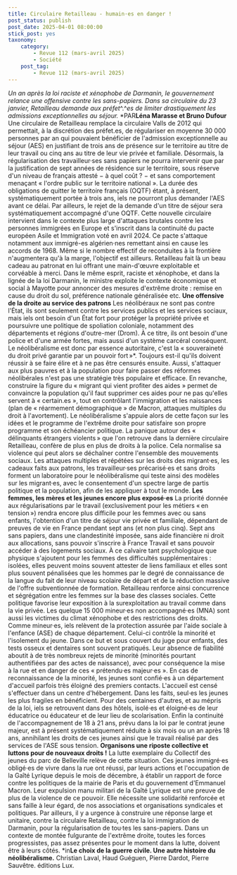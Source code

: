 ```yaml
---
title: Circulaire Retailleau - humain·es en danger ! 
post_status: publish
post_date: 2025-04-01 08:00:00
stick_post: yes
taxonomy:
    category:
        - Revue 112 (mars-avril 2025)
        - Société
    post_tag:
        - Revue 112 (mars-avril 2025)
---
```



*Un an après la loi raciste et xénophobe de Darmanin, le gouvernement relance une offensive contre les sans-papiers. Dans sa circulaire du 23 janvier, Retailleau demande aux préfet*^.^*es de limiter drastiquement les admissions exceptionnelles au séjour.*
*PAR**Léna Marasse et Bruno Dufour**
Une circulaire de Retailleau remplace la circulaire Valls de 2012 qui permettait, à la discrétion des préfet.es, de régulariser en moyenne 30 000 personnes par an qui pouvaient bénéficier de l'admission exceptionnelle au séjour (AES) en justifiant de trois ans de présence sur le territoire au titre de leur travail ou cinq ans au titre de leur vie privée et familiale.
Désormais, la régularisation des travailleur·ses sans papiers ne pourra intervenir que par la justification de sept années de résidence sur le territoire, sous réserve d'un niveau de français attesté − à quel coût ? − et sans comportement menaçant « l'ordre public sur le territoire national ». La durée des obligations de quitter le territoire français (OQTF) étant, à présent, systématiquement portée à trois ans, iels ne pourront plus demander l'AES avant ce délai. Par ailleurs, le rejet de la demande d'un titre de séjour sera systématiquement accompagné d'une OQTF.
Cette nouvelle circulaire intervient dans le contexte plus large d'attaques brutales contre les personnes immigrées en Europe et s'inscrit dans la continuité du pacte européen Asile et Immigration voté en avril 2024. Ce pacte s'attaque notamment aux immigré-es algérien·nes remettant ainsi en cause les accords de 1968. Même si le nombre effectif de reconduites à la frontière n'augmentera qu'à la marge, l'objectif est ailleurs. Retailleau fait là un beau cadeau au patronat en lui offrant une main-d'œuvre exploitable et corvéable à merci.
Dans le même esprit, raciste et xénophobe, et dans la lignée de la loi Darmanin, le ministre exploite le contexte économique et social à Mayotte pour annoncer des mesures d'extrême droite : remise en cause du droit du sol, préférence nationale généralisée etc.
**Une offensive de la droite au service des patrons**
Les néolibéraux ne sont pas contre l'État, ils sont seulement contre les services publics et les services sociaux, mais iels ont besoin d'un État fort pour protéger la propriété privée et poursuivre une politique de spoliation coloniale, notamment des départements et régions d'outre-mer (Drom). À ce titre, ils ont besoin d'une police et d'une armée fortes, mais aussi d'un système carcéral conséquent. Le néolibéralisme est donc par essence autoritaire, c'est la « souveraineté du droit privé garantie par un pouvoir fort »\*. Toujours est-il qu'ils doivent réussir à se faire élire et à ne pas être censurés ensuite. Aussi, s'attaquer aux plus pauvres et à la population pour faire passer des réformes néolibérales n'est pas une stratégie très populaire et efficace. En revanche, construire la figure du « migrant qui vient profiter des aides » permet de convaincre la population qu'il faut supprimer ces aides pour ne pas qu'elles servent à « certain.es », tout en contrôlant l'immigration et les naissances (plan de « réarmement démographique » de Macron, attaques multiples du droit à l'avortement). Le néolibéralisme s'appuie alors de cette façon sur les idées et le programme de l'extrême droite pour satisfaire son propre programme et son échéancier politique. La panique autour des « délinquants étrangers violents » que l'on retrouve dans la dernière circulaire Retailleau, confère de plus en plus de droits à la police. Cela normalise sa violence qui peut alors se déchaîner contre l'ensemble des mouvements sociaux.
Les attaques multiples et répétées sur les droits des migrant·es, les cadeaux faits aux patrons, les travailleur·ses précarisé·es et sans droits forment un laboratoire pour le néolibéralisme qui teste ainsi des modèles sur les migrant·es, avec le consentement d'un spectre large de partis politique et la population, afin de les appliquer à tout le monde.
**Les femmes, les mères et les jeunes encore plus exposé·es**
La priorité donnée aux régularisations par le travail (exclusivement pour les métiers « en tension ») rendra encore plus difficile pour les femmes avec ou sans enfants, l'obtention d'un titre de séjour vie privée et familiale, dépendant de preuves de vie en France pendant sept ans (et non plus cinq). Sept ans sans papiers, dans une clandestinité imposée, sans aide financière ni droit aux allocations, sans pouvoir s'inscrire à France Travail et sans pouvoir accéder à des logements sociaux. À ce calvaire tant psychologique que physique s'ajoutent pour les femmes des difficultés supplémentaires : isolées, elles peuvent moins souvent attester de liens familiaux et elles sont plus souvent pénalisées que les hommes par le degré de connaissance de la langue du fait de leur niveau scolaire de départ et de la réduction massive de l'offre subventionnée de formation.
Retailleau renforce ainsi concurrence et ségrégation entre les femmes sur la base des classes sociales. Cette politique favorise leur exposition à la surexploitation au travail comme dans la vie privée.
Les quelque 15 000 mineur·es non accompagné·es (MNA) sont aussi les victimes du climat xénophobe et des restrictions des droits. Comme mineur·es, iels relèvent de la protection assurée par l'aide sociale à l'enfance (ASE) de chaque département. Celui-ci contrôle la minorité et l'isolement du jeune. Dans ce but et sous couvert du juge pour enfants, des tests osseux et dentaires sont souvent pratiqués. Leur absence de fiabilité aboutit à de très nombreux rejets de minorité (minorités pourtant authentifiées par des actes de naissance), avec pour conséquence la mise à la rue et en danger de ces « prétendu·es majeur·es ».
En cas de reconnaissance de la minorité, les jeunes sont confié·es à un département d'accueil parfois très éloigné des premiers contacts. L'accueil est censé s'effectuer dans un centre d'hébergement. Dans les faits, seul·es les jeunes les plus fragiles en bénéficient. Pour des centaines d'autres, et au mépris de la loi, iels se retrouvent dans des hôtels, isolé·es et éloigné·es de leur éducatrice ou éducateur et de leur lieu de scolarisation. Enfin la continuité de l'accompagnement de 18 à 21 ans, prévu dans la loi par le contrat jeune majeur, est à présent systématiquement réduite à six mois ou un an après 18 ans, annihilant les droits de ces jeunes ainsi que le travail réalisé par des services de l'ASE sous tension.
**Organisons une riposte collective et luttons pour de nouveaux droits !**
La lutte exemplaire du Collectif des jeunes du parc de Belleville relève de cette situation. Ces jeunes immigré·es obligé·es de vivre dans la rue ont réussi, par leurs actions et l'occupation de la Gaîté Lyrique depuis le mois de décembre, à établir un rapport de force contre les politiques de la mairie de Paris et du gouvernement d'Emmanuel Macron. Leur expulsion manu militari de la Gaîté Lyrique est une preuve de plus de la violence de ce pouvoir. Elle nécessite une solidarité renforcée et sans faille à leur égard, de nos associations et organisations syndicales et politiques.
Par ailleurs, il y a urgence à construire une réponse large et unitaire, contre la circulaire Retailleau, contre la loi immigration de Darmanin, pour la régularisation de tou·tes les sans-papiers.
Dans un contexte de montée fulgurante de l'extrême droite, toutes les forces progressistes, pas assez présentes pour le moment dans la lutte, doivent être à leurs côtés.
\*in**Le choix de la guerre civile. Une autre histoire du néolibéralisme.** Christian Laval, Haud Guéguen, Pierre Dardot, Pierre Sauvêtre. éditions Lux.
